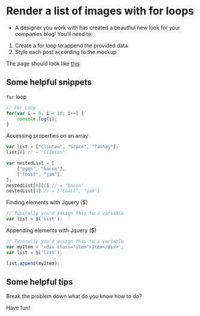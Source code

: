 # Render a list of images with for loops

- A designer you work with has created a beautfiul new look for your companies blog! You'll need to:

1. Create a for loop to append the provided data
2. Style each post according to the mockup

The page should look like [this](img/reference/Mockup.png)

## Some helpful snippets
`for` loop
```javascript
// For Loop
for(var i = 0; i < 10; i++) {
    console.log(i);
}
```

Accessing properties on an array
```javascript
var list = ["Clinton", "Grace", "Tashay"];
list[0] // = "Clinton"

var nestedList = [
    ["eggs", "bacon"],
    ["toast", "jam"],
];
nestedList[0][1] // = "bacon"
nestedList[1] // = ["toast", "jam"]
```

Finding elements with Jquery ($)
```javascript
// Typically you'd assign this to a variable
var list = $('list');
```

Appending elements with Jquery ($)
```javascript
// Typically you'd assign this to a variable
var myItem = '<div class="item">Item</div>';
var list = $('list');

list.append(myItem);
```


## Some helpful tips
Break the problem down what do you know how to do? 

Have fun!